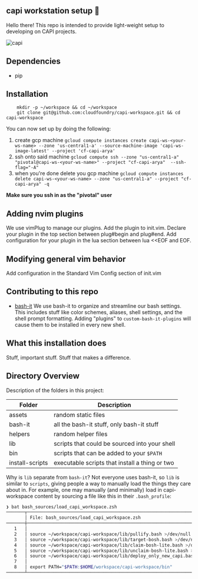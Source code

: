 ## capi workstation setup 🐋

Hello there! This repo is intended to provide light-weight setup to developing on CAPI projects.

![capi](https://im-01.gifer.com/9Y0s.gif)

## Dependencies
* pip

## Installation

```
    mkdir -p ~/workspace && cd ~/workspace
    git clone git@github.com:cloudfoundry/capi-workspace.git && cd capi-workspace
```

You can now set up by doing the following:
1. create gcp machine `gcloud compute instances create capi-ws-<your-ws-name> --zone 'us-central1-a' --source-machine-image 'capi-ws-image-latest' --project 'cf-capi-arya'`
1. ssh onto said machine `gcloud compute ssh --zone "us-central1-a" "pivotal@capi-ws-<your-ws-name>" --project "cf-capi-arya"  --ssh-flag="-A"`
1. when you're done delete you gcp machine `gcloud compute instances delete capi-ws-<your-ws-name> --zone "us-central1-a" --project "cf-capi-arya" -q`

**Make sure you ssh in as the "pivotal" user** 

## Adding nvim plugins
We use vimPlug to manage our plugins. Add the plugin to init.vim. Declare your plugin in the top section between plug#begin and plug#end. Add configuration for your plugin in the lua section between lua <<EOF and EOF.


## Modifying general vim behavior
Add configuration in the Standard Vim Config section of init.vim


## Contributing to this repo

* [bash-it](https://github.com/Bash-it/bash-it) We use bash-it to organize and streamline our bash settings. This includes stuff like color schemes, aliases, shell settings, and the shell prompt formatting. Adding "plugins" to `custom-bash-it-plugins` will cause them to be installed in every new shell.

## What this installation does

Stuff, important stuff.  Stuff that makes a difference.

## Directory Overview

Description of the folders in this project:

Folder           | Description
---------------- | -----------
assets           | random static files
bash-it          | all the bash-it stuff, only bash-it stuff
helpers          | random helper files
lib              | scripts that could be sourced into your shell
bin              | scripts that can be added to your `$PATH`
install-scripts  | executable scripts that install a thing or two

Why is `lib` separate from `bash-it`? Not everyone uses bash-it, so `lib` is similar to `scripts`, giving people a way to manually load the things they care about in. For example, one may manually (and minimally) load in capi-workspace content by sourcing a file like this in their `.bash_profile`:

```bash
❯ bat bash_sources/load_capi_workspace.zsh
───────┬────────────────────────────────────────────────────────────────────────────────────────────────────────────────────────────
       │ File: bash_sources/load_capi_workspace.zsh
───────┼────────────────────────────────────────────────────────────────────────────────────────────────────────────────────────────
   1   │
   2   │ source ~/workspace/capi-workspace/lib/pullify.bash >/dev/null
   3   │ source ~/workspace/capi-workspace/lib/target-bosh.bash >/dev/null
   4   │ source ~/workspace/capi-workspace/lib/claim-bosh-lite.bash >/dev/null
   5   │ source ~/workspace/capi-workspace/lib/unclaim-bosh-lite.bash >/dev/null
   6   │ source ~/workspace/capi-workspace/lib/deploy_only_new_capi.bash >/dev/null
   7   │
   8   │ export PATH="$PATH:$HOME/workspace/capi-workspace/bin"
───────┴────────────────────────────────────────────────────────────────────────────────────────────────────────────────────────────
```
